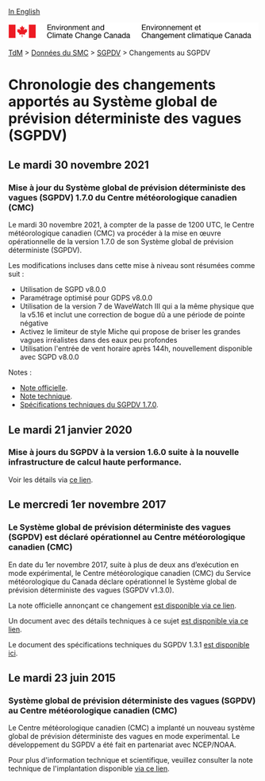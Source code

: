 [In English](changelog_gdwps_en.md)

![ECCC logo](../../img_eccc-logo.png)

[TdM](../../readme_fr.md) > [Données du SMC](../readme_fr.md) > [SGPDV](readme_gdwps_fr.md) > Changements au SGPDV

# Chronologie des changements apportés au Système global de prévision déterministe des vagues (SGPDV)

## Le mardi 30 novembre 2021

### Mise à jour du Système global de prévision déterministe des vagues (SGPDV) 1.7.0 du Centre météorologique canadien (CMC)

Le mardi 30 novembre 2021, à compter de la passe de 1200 UTC, le Centre météorologique canadien (CMC) va procéder à la mise en œuvre opérationnelle de la version 1.7.0 de son Système global de prévision déterministe (SGPDV).

Les modifications incluses dans cette mise à niveau sont résumées comme suit :

* Utilisation de SGPD v8.0.0
* Paramétrage optimisé pour GDPS v8.0.0
* Utilisation de la version 7 de WaveWatch III qui a la même physique que la v5.16 et inclut une correction de bogue dû a une période de pointe négative
* Activez le limiteur de style Miche qui propose de briser les grandes vagues irréalistes dans des eaux peu profondes
* Utilisation l'entrée de vent horaire après 144h, nouvellement disponible avec SGPD v8.0.0  

Notes :
* [Note officielle](http://dd.meteo.gc.ca/doc/genots/2021/11/29/NOCN03_CWAO_XXXXXX).
* [Note technique](https://collaboration.cmc.ec.gc.ca/cmc/cmoi/product_guide/docs/tech_notes/technote_gdwps-170_f.pdf).
* [Spécifications techniques du SGPDV 1.7.0](https://collaboration.cmc.ec.gc.ca/cmc/cmoi/product_guide/docs/tech_specifications/tech_specifications_GDWPS_f.pdf).

## Le mardi 21 janvier 2020

### Mise à jours du SGPDV à la version 1.6.0 suite à la nouvelle infrastructure de calcul haute performance. 

Voir les détails via [ce lien](../changelog_multisystems_fr.md).

## Le mercredi 1er novembre 2017

### Le Système global de prévision déterministe des vagues (SGPDV) est déclaré opérationnel au Centre météorologique canadien (CMC)

En date du 1er novembre 2017, suite à plus de deux ans d’exécution en mode expérimental, le Centre météorologique canadien (CMC) du Service météorologique du Canada déclare opérationnel le Système global de prévision déterministe des vagues (SGPDV v1.3.0).

La note officielle annonçant ce changement [est disponible via ce lien](http://dd.meteo.gc.ca/doc/genots/2017/10/31/NOCN03_CWAO_311455___01870).

Un document avec des détails techniques à ce sujet [est disponible via ce lien](https://collaboration.cmc.ec.gc.ca/cmc/cmoi/product_guide/docs/lib/op_systems/doc_opchanges/technote_gdwps_20150623_f.pdf).

Le document des spécifications techniques du SGPDV 1.3.1 [est disponible ici](https://collaboration.cmc.ec.gc.ca/cmc/cmoi/product_guide/docs/tech_specifications/tech_specifications_GDWPS_1.3.1_f.pdf).


## Le mardi 23 juin 2015

### Système global de prévision déterministe des vagues (SGPDV) au Centre météorologique canadien (CMC)

Le Centre météorologique canadien (CMC) a implanté un nouveau système global de prévision déterministe des vagues en mode experimental. Le développement du SGPDV a été fait en partenariat avec NCEP/NOAA.

Pour plus d'information technique et scientifique, veuillez consulter la note technique de l'implantation disponible [via ce lien](https://collaboration.cmc.ec.gc.ca/cmc/cmoi/product_guide/docs/lib/op_systems/doc_opchanges/technote_gdwps_20150623_f.pdf).

